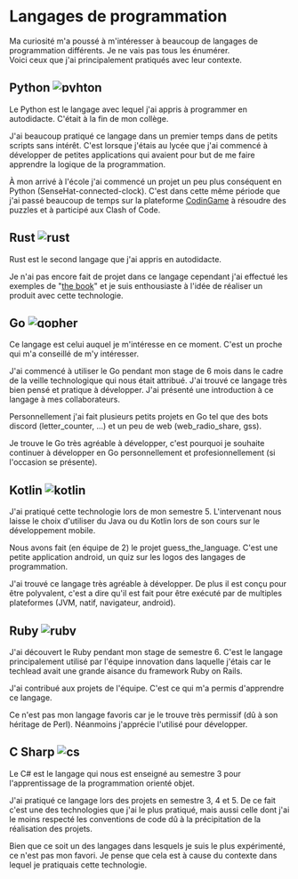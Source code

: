# Langages de programmation

Ma curiosité m'a poussé à m'intéresser à beaucoup de langages de programmation
différents. Je ne vais pas tous les énumérer.  
Voici ceux que j'ai principalement pratiqués avec leur contexte.

## Python <img alt="pyhton" src="/portfolio/img/python.png" style="max-height: 1em">

Le Python est le langage avec lequel j'ai appris à programmer en autodidacte. C'était à la fin
de mon collège.

J'ai beaucoup pratiqué ce langage dans un premier temps dans de petits scripts
sans intérêt. C'est lorsque j'étais au lycée que j'ai commencé à développer de
petites applications qui avaient pour but de me faire apprendre la logique de la
programmation.

À mon arrivé à l'école j'ai commencé un projet un peu plus
conséquent en Python (SenseHat-connected-clock). C'est dans cette même période
que j'ai passé beaucoup de temps sur la plateforme [CodinGame](https://www.codingame.com/ "CG") 
à résoudre des puzzles et à participé aux Clash of Code.

## Rust <img alt="rust" src="/portfolio/img/rust_logo.svg" style="max-height: 1em">

Rust est le second langage que j'ai appris en autodidacte. 

Je n'ai pas encore fait de projet dans ce langage cependant j'ai effectué les
exemples de "[the book](https://doc.rust-lang.org/book/ "The Rust Programming Language")" et
je suis enthousiaste à l'idée de réaliser un produit avec cette technologie.

## Go <img alt="gopher" src="/portfolio/img/go_gopher.png" style="max-height: 1em">

Ce langage est celui auquel je m'intéresse en ce moment. C'est un proche qui
m'a conseillé de m'y intéresser.

J'ai commencé à utiliser le Go pendant mon stage de 6 mois dans le cadre de la
veille technologique qui nous était attribué. J'ai trouvé ce langage très bien
pensé et pratique à développer. J'ai présenté une introduction à ce langage à
mes collaborateurs.

Personnellement j'ai fait plusieurs petits projets en Go tel que des bots
discord (letter_counter, ...) et un peu de web (web_radio_share, gss).

Je trouve le Go très agréable à développer, c'est pourquoi je souhaite continuer
à développer en Go personnellement et profesionnellement (si l'occasion se présente).

## Kotlin <img alt="kotlin" src="/portfolio/img/kotlin_logo.png" style="max-height: 1em">

J'ai pratiqué cette technologie lors de mon semestre 5. L'intervenant nous
laisse le choix d'utiliser du Java ou du Kotlin lors de son cours sur le
développement mobile.

Nous avons fait (en équipe de 2) le projet guess_the_language. C'est une petite
application android, un quiz sur les logos des langages de programmation.

J'ai trouvé ce langage très agréable à développer. De plus il est conçu pour
être polyvalent, c'est a dire qu'il est fait pour être exécuté par de multiples
plateformes (JVM, natif, navigateur, android).

## Ruby <img alt="ruby" src="/portfolio/img/ruby.png" style="max-height: 1em">

J'ai découvert le Ruby pendant mon stage de semestre 6. C'est le langage
principalement utilisé par l'équipe innovation dans laquelle j'étais car le
techlead avait une grande aisance du framework Ruby on Rails.

J'ai contribué aux projets de l'équipe. C'est ce qui m'a permis d'apprendre ce langage.

Ce n'est pas mon langage favoris car je le trouve très permissif (dû à son
héritage de Perl). Néanmoins j'apprécie l'utilisé pour développer.

## C Sharp <img alt="cs" src="/portfolio/img/cs.png" style="max-height: 1em">

Le C# est le langage qui nous est enseigné au semestre 3 pour l'apprentissage
de la programmation orienté objet.

J'ai pratiqué ce langage lors des projets en semestre 3, 4 et 5. De ce fait
c'est une des technologies que j'ai le plus pratiqué, mais aussi celle dont j'ai
le moins respecté les conventions de code dû à la précipitation de la
réalisation des projets.

Bien que ce soit un des langages dans lesquels je suis le plus expérimenté, ce
n'est pas mon favori. Je pense que cela est à cause du contexte dans lequel je
pratiquais cette technologie.
